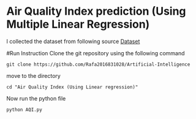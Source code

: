 # Air Quality Index prediction (Using Multiple Linear Regression)
I collected the dataset from following source
[Dataset](https://www.kaggle.com/rohanrao/air-quality-data-in-india)

#Run Instruction
Clone the git repository using the following command

```
git clone https://github.com/Rafa2016831028/Artificial-Intelligence
```
move to the directory

```
cd "Air Quality Index (Using Linear regression)"
```
Now run the python file 
```
python AQI.py